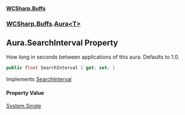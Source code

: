 #### [WCSharp.Buffs](README.md 'README')
### [WCSharp.Buffs](WCSharp.Buffs.md 'WCSharp.Buffs').[Aura&lt;T&gt;](WCSharp.Buffs.Aura_T_.md 'WCSharp.Buffs.Aura<T>')

## Aura<T>.SearchInterval Property

How long in seconds between applications of this aura. Defaults to 1.0.

```csharp
public float SearchInterval { get; set; }
```

Implements [SearchInterval](WCSharp.Buffs.IAura.SearchInterval.md 'WCSharp.Buffs.IAura.SearchInterval')

#### Property Value
[System.Single](https://docs.microsoft.com/en-us/dotnet/api/System.Single 'System.Single')